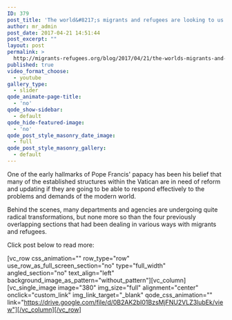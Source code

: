```yaml
---
ID: 379
post_title: 'The world&#8217;s migrants and refugees are looking to us for hope, says monsignor'
author: mr_admin
post_date: 2017-04-21 14:51:44
post_excerpt: ""
layout: post
permalink: >
  http://migrants-refugees.org/blog/2017/04/21/the-worlds-migrants-and-refugees-are-looking-to-us-for-hope-says-monsignor/
published: true
video_format_choose:
  - youtube
gallery_type:
  - slider
qode_animate-page-title:
  - 'no'
qode_show-sidebar:
  - default
qode_hide-featured-image:
  - 'no'
qode_post_style_masonry_date_image:
  - full
qode_post_style_masonry_gallery:
  - default
---
```

One of the early hallmarks of Pope Francis' papacy has been his belief that many of the established structures within the Vatican are in need of reform and updating if they are going to be able to respond effectively to the problems and demands of the modern world. 

Behind the scenes, many departments and agencies are undergoing quite radical transformations, but none more so than the four previously overlapping sections that had been dealing in various ways with migrants and refugees. 

Click post below to read more: 

[vc_row css_animation="" row_type="row" use_row_as_full_screen_section="no" type="full_width" angled_section="no" text_align="left" background_image_as_pattern="without_pattern"][vc_column][vc_single_image image="380" img_size="full" alignment="center" onclick="custom_link" img_link_target="_blank" qode_css_animation="" link="https://drive.google.com/file/d/0B2AK2bI01BzsMjFNU2VLZ3lubEk/view"][/vc_column][/vc_row]